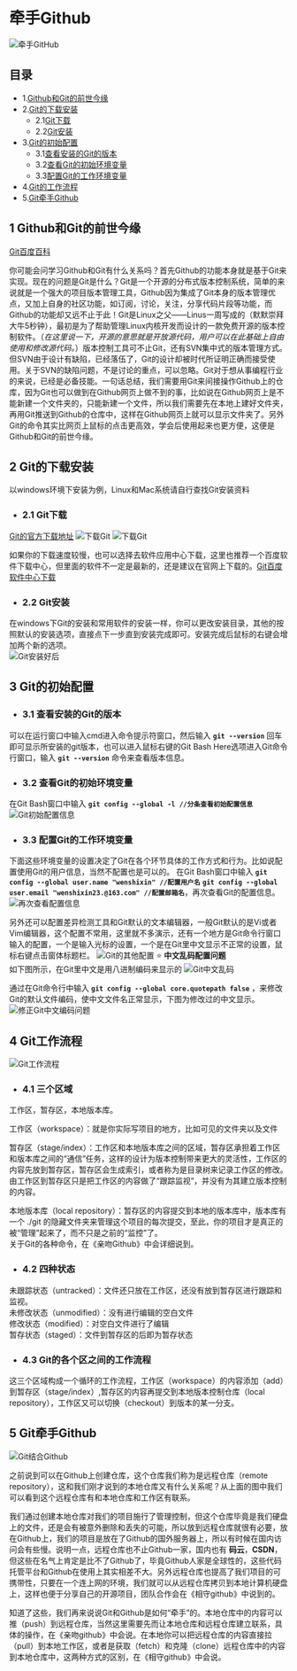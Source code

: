 # 牵手Github
![牵手GitHub](../img/github/牵手Github.jpg)

## 目录
- 1.[Github和Git的前世今缘](#1-github和git的前世今缘)
- 2.[Git的下载安装](#2-git的下载安装)
	- 2.1[Git下载](#21-git下载)
	- 2.2[Git安装](#22-git安装)
- 3.[Git的初始配置](#3-git的初始配置)
	- 3.1[查看安装的Git的版本](#31-查看安装的git的版本)
	- 3.2[查看Git的初始环境变量](#32-查看git的初始环境变量)
	- 3.3[配置Git的工作环境变量](#33-配置git的工作环境变量)
- 4.[Git的工作流程](#4-git工作流程)
- 5.[Git牵手Github](#5-git牵手github)

## 1 Github和Git的前世今缘
[Git百度百科](http://baike.baidu.com/link?url=UAmMJcx4ZWc9X8Lz2x71e8twXzL--CFO21V716reS38M7HBohE15YeH_5yKZb-hHNad5KMcG34bRiUjCso7psq)

你可能会问学习Github和Git有什么关系吗？首先Github的功能本身就是基于Git来实现。现在的问题是Git是什么？Git是一个开源的分布式版本控制系统，简单的来说就是一个强大的项目版本管理工具，Github因为集成了Git本身的版本管理优点，又加上自身的社区功能，如订阅，讨论，关注，分享代码片段等功能，而Github的功能却又远不止于此！Git是Linux之父——Linus一周写成的（默默崇拜大牛5秒钟），最初是为了帮助管理Linux内核开发而设计的一款免费开源的版本控制软件。（*在这里说一下，开源的意思就是开放源代码，用户可以在此基础上自由使用和修改源代码。*）版本控制工具可不止Git，还有SVN集中式的版本管理方式。但SVN由于设计有缺陷，已经落伍了，Git的设计却被时代所证明正确而接受使用。关于SVN的缺陷问题，不是讨论的重点，可以忽略。Git对于想从事编程行业的来说，已经是必备技能。一句话总结，我们需要用Git来间接操作Github上的仓库，因为Git也可以做到在Github网页上做不到的事，比如说在Github网页上是不能新建一个文件夹的，只能新建一个文件，所以我们需要先在本地上建好文件夹，再用Git推送到Github的仓库中，这样在Github网页上就可以显示文件夹了。另外Git的命令其实比网页上鼠标的点击更高效，学会后使用起来也更方便，这便是Github和Git的前世今缘。

## 2 Git的下载安装
以windows环境下安装为例，Linux和Mac系统请自行查找Git安装资料

- ### 2.1 Git下载
[Git的官方下载地址](https://git-scm.com/downloads)
![下载Git](../img/github/下载Git1.png)
![下载Git](../img/github/下载Git2.png)

如果你的下载速度较慢，也可以选择去软件应用中心下载，这里也推荐一个百度软件下载中心，但里面的软件不一定是最新的，还是建议在官网上下载的。[Git百度软件中心下载](http://rj.baidu.com/search/index/?kw=git)

- ### 2.2 Git安装
在windows下Git的安装和常用软件的安装一样，你可以更改安装目录，其他的按照默认的安装选项，直接点下一步直到安装完成即可。安装完成后鼠标的右键会增加两个新的选项。  
![Git安装好后](../img/github/Git安装好后.png)

## 3 Git的初始配置
- ### 3.1 查看安装的Git的版本  
可以在运行窗口中输入cmd进入命令提示符窗口，然后输入 **```git --version```** 回车即可显示所安装的git版本，也可以进入鼠标右键的Git Bash Here选项进入Git命令行窗口，输入 **```git --version```** 命令来查看版本信息。
- ### 3.2 查看Git的初始环境变量  
在Git Bash窗口中输入 **```git config --global -l //分条查看初始配置信息```**
![Git初始配置信息](../img/github/Git初始配置信息.png)

- ### 3.3 配置Git的工作环境变量 
下面这些环境变量的设置决定了Git在各个环节具体的工作方式和行为。比如说配置使用Git的用户信息，当然不配置也是可以的。
在Git Bash窗口中输入 **```git config --global user.name "wenshixin" //配置用户名```**  **```git config --global user.email "wenshixin23.@163.com" //配置邮箱名```**，再次查看Git的配置信息。
![再次查看配置信息](../img/github/Git配置后的环境信息.png)

另外还可以配置差异检测工具和Git默认的文本编辑器，一般Git默认的是Vi或者Vim编辑器，这个配置不常用，这里就不多演示，还有一个地方是Git命令行窗口输入的配置，一个是输入光标的设置，一个是在Git里中文显示不正常的设置，鼠标右键点击窗体标题栏。
![Git的其他配置](../img/github/Git的其他配置.gif)
:star: **中文乱码配置问题**  
如下图所示，在Git里中文是用八进制编码来显示的
![Git中文乱码](../img/github/Git中文乱码.png)

通过在Git命令行中输入 **```git config --global core.quotepath false```** ，来修改Git的默认文件编码，使中文文件名正常显示，下图为修改过的中文显示。
![修正Git中文编码问题](../img/github/修正Git中文编码问题.png)

## 4 Git工作流程
![Git工作流程](../img/github/Git工作流程.png)

- ### 4.1 三个区域

工作区，暂存区，本地版本库。  

工作区（workspace）：就是你实际写项目的地方，比如可见的文件夹以及文件  

暂存区（stage/index）：工作区和本地版本库之间的区域，暂存区承担着工作区和版本库之间的“通信”任务，这样的设计为版本控制带来更大的灵活性，工作区的内容先放到暂存区，暂存区会生成索引，或者称为是目录树来记录工作区的修改。由工作区到暂存区只是把工作区的内容做了“跟踪监视”，并没有为其建立版本控制的内容。 

本地版本库（local repository）：暂存区的内容提交到本地的版本库中，版本库有一个 ./git 的隐藏文件夹来管理这个项目的每次提交，至此，你的项目才是真正的被“管理”起来了，而不只是之前的“监控”了。  
关于Git的各种命令，在《亲吻Github》中会详细说到。

- ### 4.2 四种状态 

未跟踪状态（untracked）：文件还只放在工作区，还没有放到暂存区进行跟踪和监视。  
未修改状态（unmodified）：没有进行编辑的空白文件  
修改状态（modified）：对空白文件进行了编辑  
暂存状态（staged）：文件到暂存区的后即为暂存状态

- ### 4.3 Git的各个区之间的工作流程
这三个区域构成一个循环的工作流程，工作区（workspace）的内容添加（add）到暂存区（stage/index）,暂存区的内容再提交到本地版本控制仓库（local repository），工作区又可以切换（checkout）到版本的某一分支。

## 5 Git牵手Github
![Git结合Github](../img/github/Git结合Github.png)

之前说到可以在Github上创建仓库，这个仓库我们称为是远程仓库（remote repository），这和我们刚才说到的本地仓库又有什么关系呢？从上面的图中我们可以看到这个远程仓库有和本地仓库和工作区有联系。

我们通过创建本地仓库对我们的项目施行了管理控制，但这个仓库毕竟是我们硬盘上的文件，还是会有被意外删除和丢失的可能，所以放到远程仓库就很有必要，放在Github上，我们的项目是放在了Github的国外服务器上，所以有时候在国内访问会有些慢。说明一点，远程仓库也不止Github一家，国内也有 **码云**，**CSDN**，但这些在名气上肯定是比不了Github了，毕竟Github人家是全球性的，这些代码托管平台和Github在使用上其实相差不大。另外远程仓库也提高了我们项目的可携带性，只要在一个连上网的环境，我们就可以从远程仓库拷贝到本地计算机硬盘上，这样也便于分享自己的开源项目，团队合作会在《相守github》中说到的。

知道了这些，我们再来说说Git和Github是如何“牵手”的。本地仓库中的内容可以推（push）到远程仓库，当然这里需要先而让本地仓库和远程仓库建立联系，具体的操作，在《亲吻github》中会说。在本地你可以把远程仓库的内容直接拉（pull）到本地工作区，或者是获取（fetch）和克隆（clone）远程仓库中的内容到本地仓库中，这两种方式的区别，在《相守github》中会说。

